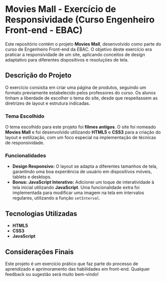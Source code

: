 # Movies Mall - Exercício de Responsividade (Curso Engenheiro Front-end - EBAC)

Este repositório contém o projeto **Movies Mall**, desenvolvido como parte do curso de Engenheiro Front-end da EBAC. O objetivo deste exercício era praticar a responsividade de um site, aplicando conceitos de design adaptativo para diferentes dispositivos e resoluções de tela.

## Descrição do Projeto

O exercício consistia em criar uma página de produtos, seguindo um formato previamente estabelecido pelos professores do curso. Os alunos tinham a liberdade de escolher o tema do site, desde que respeitassem as diretrizes de layout e estrutura indicadas.

### Tema Escolhido

O tema escolhido para este projeto foi **filmes antigos**. O site foi nomeado **Movies Mall** e foi desenvolvido utilizando **HTML5** e **CSS3** para a criação do layout e estilização, com um foco especial na implementação de técnicas de responsividade.

### Funcionalidades

- **Design Responsivo:** O layout se adapta a diferentes tamanhos de tela, garantindo uma boa experiência de usuário em dispositivos móveis, tablets e desktops.
- **Bonus: JavaScript Interativo:** Adicionei um toque de interatividade à tela inicial utilizando **JavaScript**. Uma funcionalidade extra foi implementada para modificar uma imagem na tela em intervalos regulares, utilizando a função `setInterval`.

## Tecnologias Utilizadas

- **HTML5**
- **CSS3**
- **JavaScript**

## Considerações Finais

Este projeto é um exercício prático que faz parte do processo de aprendizado e aprimoramento das habilidades em front-end. Qualquer feedback ou sugestão será muito bem-vindo!
